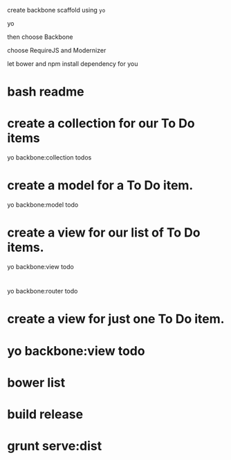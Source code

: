 


create backbone scaffold using ```yo```

yo

then choose Backbone

choose RequireJS and Modernizer

let bower and npm install dependency for you




# bash readme
#
# create a collection for our To Do items
yo backbone:collection todos

# create a model for a To Do item.
yo backbone:model todo

# create a view for our list of To Do items.
yo backbone:view todo

# 
yo backbone:router todo

# create a view for just one To Do item.
# yo backbone:view todo


# bower list

# build release
# grunt serve:dist

